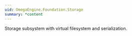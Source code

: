 ```yaml
---
uid: OmegaEngine.Foundation.Storage
summary: *content
---
```

Storage subsystem with virtual filesystem and serialization.
